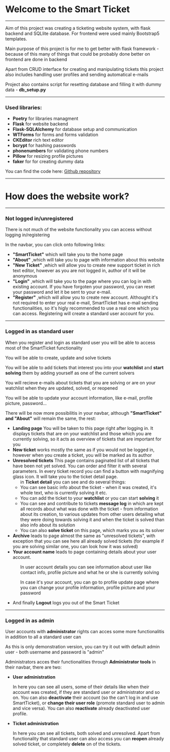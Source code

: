 <div class="container p-5">
    <div class="container bg-dark p-5">
        <div>
            <h1>Welcome to the Smart Ticket</h1>
            <hr>
            <p>Aim of this project was creating a ticketing website system, with flask backend and SQLlite database. For
                frontend were used
                mainly Bootstrap5 templates.</p>
            <p>Main purpose of this project is for me to get better with flask framework - because of this many of
                things that could be probably done better on frontend are done in backend</p>
            <p>Apart from CRUD interface for creating and manipulating tickets this project also includes handling user
                profiles and sending automatical e-mails</p>
            <p>Project also contains script for resetting database and filling it with dummy data - <b>db_setup.py</b></p>
            <hr>
            <h3>Used libraries:</h3>
            <ul>
                <li><b>Poetry</b> for libraries managment</li>
                <li><b>Flask</b> for website backend</li>
                <li><b>Flask-SQLAlchemy</b> for database setup and communication</li>
                <li><b>WTForms</b> for forms and forms validation</li>
                <li><b>CKEditor</b> rich text editor</li>
                <li><b>bcrypt</b> for hashing passwords</li>
                <li><b>phonenumbers</b> for validating phone numbers</li>
                <li><b>Pillow</b> for resizing profile pictures</li>
                <li><b>faker</b> for for creating dummy data</li>
            </ul>
            <p> You can find the code here: <a href="https://github.com/Rutrle/ticket-system">Github repository</a> </p>
            <hr>
        </div>
        <div>
            <h1>How does the website work?</h1>
            <hr>
            <h3>Not logged in/unregistered</h3>
            <p>There is not much of the website functionality you can access without logging in/registering</p>
            <p>
                In the navbar, you can click onto following links:
            </p>
            <ul>
                <li>
                    <b>"SmartTicket"</b> which will take you to the home page
                </li>
                <li>
                    <b>"About"</b> ,which will take you to page with information about this website
                </li>
                <li>
                    <b>"New Ticket"</b> ,which will allow you to create new support ticket in rich text editor, however
                    as you are not logged in, author of it will be anonymous
                </li>
                <li>
                    <b>"Login"</b> ,which will take you to the page where you can log in with existing account. If you
                    have forgoten your password, you can reset your password and let it be sent to your e-mail.
                </li>
                <li>
                    <b>"Register"</b> ,which will allow you to create new account. Althought it's not required to enter
                    your real e-mail, SmartTicket has e-mail sending functionalities, so it's higly recommended to use a real
                    one which you can access. Registering will create a standard user account for you.
                </li>
            </ul>
            <hr>
            <h3>Logged in as standard user</h3>
            <p>When you register and login as standard user you will be able to access most of the SmartTicket
                functionality</p>
            <p>You will be able to create, update and solve tickets</p>
            <p>You will be able to add tickets that interest you into your <b>watchlist</b> and <b>start solving</b>
                them by adding yourself as one of the current solvers</p>
            <p>You will recieve e-mails about tickets that you are solving or are on your watchlist when they are
                updated, solved, or reopened</p>
            <p>You will be able to update your account information, like e-mail, profile picture, password...</p>
            <p>There will be now more possibilitis in your navbar, although <b>"SmartTicket" and "About"</b> will remain
                the same, the rest:</p>
            <ul>
                <li>
                    <b>Landing page</b> You will be taken to this page right after logging in.
                    It displays tickets that are on your watchlist and those which you are currently solving, so it acts
                    as overview of tickets that are important for you
                </li>
                <li>
                    <b>New ticket</b> works mostly the same as if you would not be logged in, however when you create a
                    ticket, you will be marked as its author
                </li>
                <li>
                    <b>Unresolved tickets</b> This page contains paginated list of all tickets that have been not yet
                    solved. You can order and filter it with several parameters.
                    In every ticket record you can find a button with magnifying glass icon. It will take you to the
                    ticket detail page.
                    <ul>
                        in <b>Ticket detail</b> you can see and do several things:
                        <li>
                            You can see basic info about the ticket - when it was created, it's whole text, who is
                            currently solving it etc.
                        </li>
                        <li>
                            You can add the ticket to your <b>watchlist</b> or you can start <b>solving</b> it
                        </li>
                        <li>
                            You can see and contribute to tickets <b>message log</b> in which are kept all records about
                            what was done with the ticket - from information about its creation,
                            to various updates from other users detailing what they were doing towards solving it and
                            when the ticket is solved than also info about its solution
                        </li>
                        <li>
                            You can also <b>solve ticket</b> on this page, which marks you as its solver
                        </li>
                    </ul>
                </li>
                <li>
                    <b>Archive</b> leads to page almost the same as "unresolved tickets", with exception that you can
                    see here all already solved tickets (for example if you are solving similar one, you can look how it
                    was solved)
                </li>
                <li>
                    <b>Your account name</b> leads to page containing details about your user account.
                    <ul>
                        <p>In user account details you can see information about user like contact info, profile picture
                            and what he or she is currently solving</p>
                        <p>In case it's your account, you can go to profile update page where you can change your
                            profile information, profile picture and your password </p>
                    </ul>
                </li>
                <li>
                    And finally <b>Logout</b> logs you out of the Smart Ticket
                </li>
            </ul>
            <hr>
            <h3>Logged in as admin</h3>
            <p>User accounts with <b>administrator</b> rights can acces some more functionalitis in addition to all a
                standard user can</p>
            <p>As this is only demonstration version, you can try it out with default admin user - both username and
                password is "admin"</p>
            <p>Administrators acces their functionalities through <b>Administrator tools</b> in their navbar, there are
                two:</p>
            <ul>
                <li>
                    <p><b>User administration</b></p>
                    <p>
                        In here you can see all users, some of their details like when their account was created, if
                        they
                        are standard user or administrator and so on. You can also <b>deactivate</b> their account (so
                        the
                        can't log in and use SmartTicket), or <b>change their user role</b> (promote standard user to
                        admin and
                        vice versa). You can also <b>reactivate</b> already deactivated user profile.
                    </p>
                </li>
                <li>
                    <p><b>Ticket administration</b></p>
                    <p>
                        In here you can see all tickets, both solved and unresolved. Apart from functionality that
                        standard user can also access you can <b>reopen</b> already solved ticket, or completely
                        <b>delete</b> on of the tickets.
                    </p>
                </li>
            </ul>
        </div>
    </div>
</div>